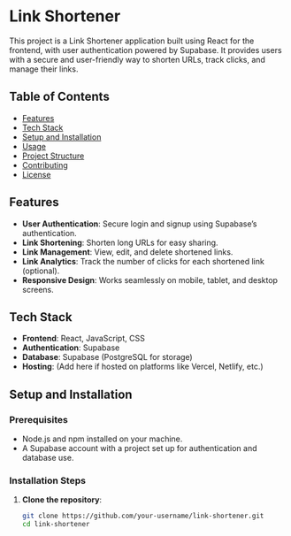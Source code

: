 # Link Shortener

This project is a Link Shortener application built using React for the frontend, with user authentication powered by Supabase. It provides users with a secure and user-friendly way to shorten URLs, track clicks, and manage their links.

## Table of Contents

- [Features](#features)
- [Tech Stack](#tech-stack)
- [Setup and Installation](#setup-and-installation)
- [Usage](#usage)
- [Project Structure](#project-structure)
- [Contributing](#contributing)
- [License](#license)

## Features

- **User Authentication**: Secure login and signup using Supabase’s authentication.
- **Link Shortening**: Shorten long URLs for easy sharing.
- **Link Management**: View, edit, and delete shortened links.
- **Link Analytics**: Track the number of clicks for each shortened link (optional).
- **Responsive Design**: Works seamlessly on mobile, tablet, and desktop screens.

## Tech Stack

- **Frontend**: React, JavaScript, CSS
- **Authentication**: Supabase
- **Database**: Supabase (PostgreSQL for storage)
- **Hosting**: (Add here if hosted on platforms like Vercel, Netlify, etc.)

## Setup and Installation

### Prerequisites

- Node.js and npm installed on your machine.
- A Supabase account with a project set up for authentication and database use.

### Installation Steps

1. **Clone the repository**:
   ```bash
   git clone https://github.com/your-username/link-shortener.git
   cd link-shortener
